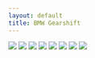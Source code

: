 ```yaml
---
layout: default
title: BMW Gearshift
---
```


<img src="{{ site.baseurl }}\pics\2019-June BMW Gearshifter\IMG_1364.JPG" class="img-responsive" />
<img src="{{ site.baseurl }}\pics\2019-June BMW Gearshifter\IMG_1365.JPG" class="img-responsive" />
<img src="{{ site.baseurl }}\pics\2019-June BMW Gearshifter\IMG_1366.JPG" class="img-responsive" />
<img src="{{ site.baseurl }}\pics\2019-June BMW Gearshifter\IMG_1369.JPG" class="img-responsive" />
<img src="{{ site.baseurl }}\pics\2019-June BMW Gearshifter\IMG_1371.JPG" class="img-responsive" />
<img src="{{ site.baseurl }}\pics\2019-June BMW Gearshifter\IMG_3738.JPG" class="img-responsive" />
<img src="{{ site.baseurl }}\pics\2019-June BMW Gearshifter\IMG_3740.JPG" class="img-responsive" />
<img src="{{ site.baseurl }}\pics\2019-June BMW Gearshifter\IMG_3741.JPG" class="img-responsive" />